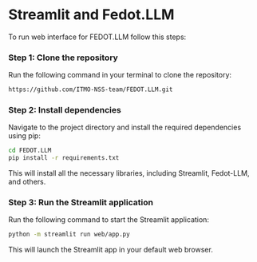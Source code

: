 # Streamlit and Fedot.LLM

To run web interface for FEDOT.LLM follow this steps:

### Step 1: Clone the repository

Run the following command in your terminal to clone the repository:

```bash
https://github.com/ITMO-NSS-team/FEDOT.LLM.git
```

### Step 2: Install dependencies

Navigate to the project directory and install the required dependencies using pip:

``` bash
cd FEDOT.LLM
pip install -r requirements.txt
```

This will install all the necessary libraries, including Streamlit, Fedot-LLM, and others.

### Step 3: Run the Streamlit application

Run the following command to start the Streamlit application:

``` bash
python -m streamlit run web/app.py
```

This will launch the Streamlit app in your default web browser.

